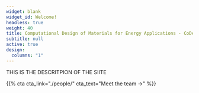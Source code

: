 ```yaml
---
widget: blank
widget_id: Welcome!
headless: true
weight: 40
title: Computational Design of Materials for Energy Applications - CoDeMatE Lab
subtitle: null
active: true
design:
  columns: "1"
---
```

THIS IS THE DESCRITPION OF THE SIITE



{{% cta cta_link="./people/" cta_text="Meet the team →" %}}